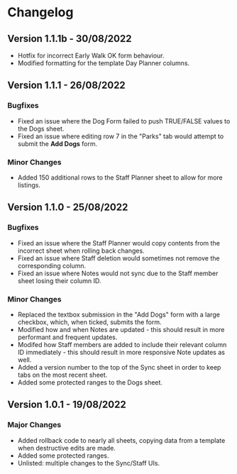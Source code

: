 # Changelog

## Version 1.1.1b - 30/08/2022

* Hotfix for incorrect Early Walk OK form behaviour.
* Modified formatting for the template Day Planner columns.

## Version 1.1.1 - 26/08/2022

### Bugfixes

* Fixed an issue where the Dog Form failed to push TRUE/FALSE values to the Dogs sheet.
* Fixed an issue where editing row 7 in the "Parks" tab would attempt to submit the **Add Dogs** form.

### Minor Changes

* Added 150 additional rows to the Staff Planner sheet to allow for more listings.

## Version 1.1.0 - 25/08/2022

### Bugfixes

* Fixed an issue where the Staff Planner would copy contents from the incorrect sheet when rolling back changes.
* Fixed an issue where Staff deletion would sometimes not remove the corresponding column.
* Fixed an issue where Notes would not sync due to the Staff member sheet losing their column ID.

### Minor Changes

* Replaced the textbox submission in the "Add Dogs" form with a large checkbox, which, when ticked, submits the form.
* Modified how and when Notes are updated - this should result in more performant and frequent updates.
* Modifed how Staff members are added to include their relevant column ID immediately - this should result in more responsive Note updates as well.
* Added a version number to the top of the Sync sheet in order to keep tabs on the most recent sheet.
* Added some protected ranges to the Dogs sheet.

## Version 1.0.1 - 19/08/2022

### Major Changes

* Added rollback code to nearly all sheets, copying data from a template when destructive edits are made.
* Added some protected ranges.
* Unlisted: multiple changes to the Sync/Staff UIs.
